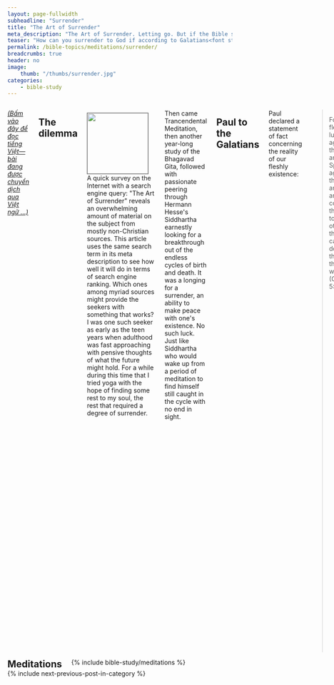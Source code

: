 ```yaml
---
layout: page-fullwidth
subheadline: "Surrender"
title: "The Art of Surrender"
meta_description: "The Art of Surrender. Letting go. But if the Bible says that the flesh desires what is contrary to the Spirit, then how can you surrender to God?"
teaser: "How can you surrender to God if according to Galatians<font style=\"color: rgba(0,0,0,0);\">-</font>5:17 <em>\"The flesh desires what is contrary to the Spirit?\"</em> Even the apostle Paul cried out: <em>\"For I don&#146t understand what I am doing. For I do not do what I want--instead, I do what I hate (Romans 7:15).\"</em>"
permalink: /bible-topics/meditations/surrender/
breadcrumbs: true
header: no
image:
    thumb: "/thumbs/surrender.jpg"
categories:
    - bible-study
---
```

<!--more-->

<div class="row">
<div class="medium-8 columns" markdown="1">

<!-- ##################### PLACEHOLDER ################### -->

<em><a href="{{ site.baseurl }}/hoc-kinh-thanh/suy-gam/dau-phuc-Chua/">(Bấm vào đây để đọc tiếng Việt&mdash;bài đang được chuyển dịch qua Việt ngữ ...)</a></em>

## The dilemma

<div>
<p>
<img alt src="{{ site.baseurl }}/images/surrender.jpg" style="border: 1px solid #666666; margin: 7px 15px 0px 0px; max-width: 100%; height: 136px; padding: 0px; float: left;">
A quick survey on the Internet with a search engine query: "The Art of Surrender" reveals an overwhelming amount of material on the subject from mostly non-Christian sources. This article uses the same search term in its meta description to see how well it will do in terms of search engine ranking. Which ones among myriad sources might provide the seekers with something that works? I was one such seeker as early as the teen years when adulthood was fast approaching with pensive thoughts of what the future might hold. For a while during this time that I tried yoga with the hope of finding some rest to my soul, the rest that required a degree of surrender.
</p>
</div>
<!-- ##################### PLACEHOLDER ###################-->

Then came Trancendental Meditation, then another year-long study of the Bhagavad Gita, followed with passionate peering through Hermann Hesse's Siddhartha earnestly looking for a breakthrough out of the endless cycles of birth and death. It was a longing for a surrender, an ability to make peace with one's existence. No such luck. Just like Siddhartha who would wake up from a period of meditation to find himself still caught in the cycle with no end in sight.

## Paul to the Galatians

Paul declared a statement of fact concerning the reality of our fleshly existence:

> For the flesh lusteth against the Spirit, and the Spirit against the flesh: and these are contrary the one to the other: so that ye cannot do the things that ye would (Galatians 5:17).

If the flesh desires not the things of God, it would not surrender to God. It simply won't. It's an innate impossibility. It runs in the veins of the descendants of Eve.

There is no doubt virtually all Christians long to surrender to God so they may experience the rest that Jesus promised to those who come to Him (Matthew 11:28), but they just simply can't. The apostle Paul empathizes with us in our struggle to surrender&mdash;struggle to surrender? What a contradiction! Like an insomniac trying to lull himself to sleep.

Paul wrote this as a statement of fact which will be further reinforced when we next study the following Romans passage. In the surrounding context of these passages, the apostle Paul does show us how to surrender, but we soon shall see that the focus of Paul's writing is not on the act of surrendering, but on a paradigm shift, a transformation by the renewing of one's mind, from flesh based thinking to that of the spirit.

## Paul to the Romans

> <sup>15</sup>I do not understand what I do. For what I want to do I do not do, but what I hate I do ... <sup>21</sup>So I find this law at work: Although I want to do good, evil is right there with me. <sup>22</sup>For in my inner being I delight in God’s law; <sup>23</sup>but I see another law at work in me, waging war against the law of my mind and making me a prisoner of the law of sin at work within me. <sup>24</sup>What a wretched man I am! Who will rescue me from this body that is subject to death? <sup>25</sup><u>Thanks be to God, who delivers me through Jesus Christ our Lord!</u> <br /><u>So then, I myself in my mind am a slave to God’s law, but in my sinful nature a slave to the law of sin</u> (Romans 7:15,21-25).

There is no mistake in understanding here that the apostle Paul demonstrates the reality of the struggle he faces between his flesh and spirit, between the spirit's desire to do good and the flesh's tendency to do evil.

Verse 25 may be the key reason most Bible expositors missed an important theological point and form a whole school of thought that wrecks havoc in the lives of believers. This verse appears to provide a solution to the flesh vs. spirit struggle as it follows a rather lengthy discourse on the epic battle. It says: *"Thanks be to God, who delivers me through Jesus Christ our Lord!"* It appears to say that the battle had been won thanks to Christ, now I can conquer my sinful tendency.

But if we read further to the second half of verse 25 we'd find that it took an entirely different meaning. It starts with "So then, ..." which indicates that whatever follows is the conclusion from the facts preceding it. Do you follow the flow of thoughts presented by Paul here? Whatever that you read before the second half of verse 25 leads to the reality that our sin nature is alive and well.

Let's read verse 25 from a few translations for better clarity.

<p class="blockquote">
&rarr; So then, I myself in my mind am a slave to God's law, but in my sinful nature a slave to the law of sin (NIV).<br />
&rarr; So you see how it is: In my mind I really want to obey God's law, but because of my sinful nature I am a slave to sin (NLT&mdash;New Living Translation).<br />
&rarr; So then, on the one hand I myself with my mind am serving the law of God, but on the other, with my flesh the law of sin (NASB).<br />
&rarr; So then with the mind I myself serve the law of God; but with the flesh the law of sin (KJV)<br />
&rarr; So then, I myself serve the law of God with my mind, but with my flesh I serve the law of sin (NET)
</p>

Paul shows us that we are a composite of two parts, one of the spirit, or mind, and one of flesh, both functioning at the same time for as long as we are still physically alive. Since the spirit part *"really want to obey God's law (NLT),"* we find that virtually all Christian liturature and communications focus on the flesh, either trying to stop it from slaving under the law of sin, or trying to make it serve God's law. Such a global exercise in futility. Didn't they read from the Bible that *"because of my sinful nature I am a slave to sin"*?

## To put Jesus in control?

We can put this question another way: Can you surrender to God? Here the old hymn "Fully Surrender" came to mind with the following lyrics:

<p class="blockquote">
Fully surrendered—Lord, I would be,<br />
Fully surrendered, dear Lord, to Thee.<br />
All on the altar laid,<br />
Surrender fully made,<br />
Thou hast my ransom paid;<br />
I yield to Thee.
</p>

The hymn's author claims that he can do what the apostle Paul said was impossible. According to Paul the only part that can surrender is the spirit which already serves and obeys the law of God, therefore any attempt to tame the flesh which is a slave to sin would lead to frustration and ultimately a doubt of one's own salvation. Isn't this why so many in churches cannot give a positive answer to the question of the assurance of their salvation, and demonstrate a walk with God that is less than victorious?

Of course we know the reason why. The noble call to surrender to God, to put Jesus in control of one's life, is pervasive in Christian liturature and communications to the point it takes precedence over the truth set forth in Romans 7:25 which virtually represents the entire book of Romans and all of Paul's epistles. This sets them up for constant failure because it is clear from verse 25 that *"So then, ... with my flesh I serve the law of sin."* Do you see the dilemma the Christian is in?

## Walk in the Spirit

It stands to reason then the focus of ministries should NOT be on the taming of the uncontrollable flesh, but on the walking with the Spirit. To take one's eyes off of himself but fix on the Savior. To leave morbid introspection but to face outward toward the Son so we may be transformed from glory to glory. Why should we embark on an endeavor knowing we will fail? Should a king go to war with another while knowing he does not have what it takes to win it? (Luke 14:31).

This is exactly what the apostle Paul suggests as an alternative to taming the flesh: to walk according to the Spirit.

> <sup>1</sup><u>Therefore, there is now no condemnation for those who are in Christ Jesus</u>, <sup>2</sup>because through Christ Jesus the law of the Spirit who gives life has set you free from the law of sin and death. <sup>3</sup>For what the law was powerless to do because it was weakened by the flesh, God did by sending his own Son in the likeness of sinful flesh to be a sin offering. And so he condemned sin in the flesh, <sup>4</sup>in order that <u>the righteous requirement of the law might be fully met in us</u>, who <u>do not live according to the flesh but according to the Spirit</u> (Romans 8:1-4).

Let's pause for a moment to make sure we understand the meaning of walking according to the spirit so that we may be able to do what it says. Keep in mind that Paul never meant for us to slay the self, to surrender, or to cede control to Jesus&mdash;such concept may be found in Eastern philosophy or religions but not in the Bible&mdash;; what he said in the second part of verse 25 is once again a statement of fact that the flesh is under a different master: the law of sin. He meant to leave it alone until the day Christ comes again when it will be shed like an old wineskin, or an old piece of garment.

Notice the very beginning of chapter 8, right after Paul presented to us our duality: flesh and spirit, he declared that there is now *"no condemnation"* to us who believe in Christ. What leads to this declaration, that we can no longer be condemned? Not condemned even when still possessing the flesh that is a slave to the law of sin? Do you see where Paul's argument is leading? 

We got a "So then, ..." followed by a "Therefore ...". So then we're made up of two parts, flesh and spirit, therefore we're justified.

Through Christ, *"the law of the Spirit of life"* gives us the freedom from judgement demanded by the *"law of sin and death."* There are two laws here, which one do you live by? Which law do you live according to? Here if we skip down to Romans 8:4 we'd see a much clearer meaning of "live according to." We are people who live according to the law of the Spirit of life, not the old law of sin and death which governs the flesh with judgement.

Hopefully it has become much clearer now the meaning of "live according to the flesh." It does not mean at all the tendency to fall into sins and temptations, but it means the system of using the flesh, what it does or does not, as a basis of judgement in our relationship with God. The freedom from such dependency is what God has given us through Christ.

And what does the law of the Spirit of life say? 

First of all, the Holy Spirit clarifies the true meaning of sin. Here's what Jesus said about Him:

<p class="blockquote"><sup>8</sup>And when he comes, he will prove the world wrong concerning sin and righteousness and judgment – <sup>9</sup><u>concerning sin, because they do not believe in me</u>; (John 16:8-9)</p>

From the mouth of God, sin is unbelief in Jesus, therefore eternal life consequently springs from belief in Him. Jesus said of this new law earlier in John: *"I am the resurrection and the life. The one who believes in me will live, even though they die (John 11:25)"* 

That is the law of the Spirit of life. The law that is repeated ad nauseam in the New Testament. Which law you choose to live by determines your walk, whether by the flesh, or by the Spirit.

## The ultimate surrender

The true surrender comes as a product of something infinitely more important which precedes it: it is the choosing to walk by the Spirit, by the law of the Spirit of life, and by accepting the liberation from the law of sin and death through Christ Jesus our Lord. The unhealthy focus on surrender creates a vicious cycle that turns the believers' minds and hearts toward self with disastrous consequences. Jesus wants us to fix our eyes on Him like the Hebrews must fix their eyes on the bronze snake in the desert (John 3:14). You can no more put Jesus in control than the one who walks by the flesh can serve the law of God. Choose instead to walk by the Spirit and you will know Jesus' promised rest which includes the elusive ability to surrender, or to put Jesus in control of your life. It will be added unto you without trying.

> So I say, walk by the Spirit, and you will not gratify the desires of the flesh (Galatians 5:16)

{% include bible-study/bible-study-footer %}
</div><!-- /.medium-8.columns -->
<div class="bible-index medium-4 columns">

<h2 style="margin: 0px">Meditations</h2>
        {% include bible-study/meditations %}
</div><!-- /.medium-4.columns -->
</div><!-- /.row -->

<div class="small-12" style="padding: 0px; border-bottom: none;">
    {% include next-previous-post-in-category %}
</div>

